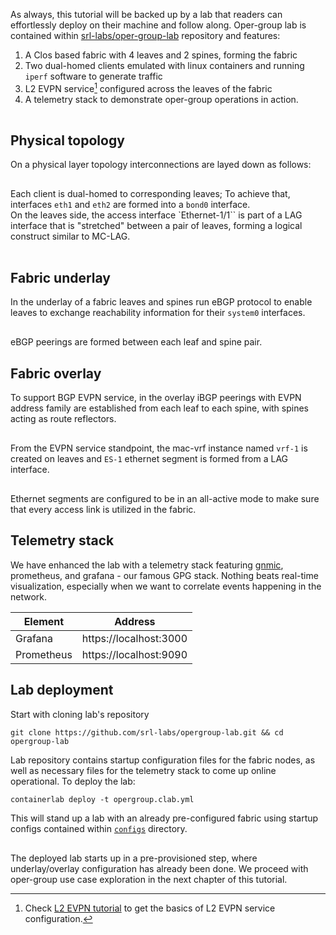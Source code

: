 <script type="text/javascript" src="https://cdn.jsdelivr.net/gh/hellt/drawio-js@main/embed2.js" async></script>

As always, this tutorial will be backed up by a lab that readers can effortlessly deploy on their machine and follow along. Oper-group lab is contained within [srl-labs/oper-group-lab](https://github.com/srl-labs/opergroup-lab) repository and features:

1. A Clos based fabric with 4 leaves and 2 spines, forming the fabric
2. Two dual-homed clients emulated with linux containers and running `iperf` software to generate traffic
3. L2 EVPN service[^1] configured across the leaves of the fabric
4. A telemetry stack to demonstrate oper-group operations in action.

<div class="mxgraph" style="max-width:100%;border:1px solid transparent;margin:0 auto; display:block;" data-mxgraph="{&quot;page&quot;:0,&quot;zoom&quot;:3,&quot;highlight&quot;:&quot;#0000ff&quot;,&quot;nav&quot;:true,&quot;check-visible-state&quot;:true,&quot;resize&quot;:true,&quot;url&quot;:&quot;https://raw.githubusercontent.com/srl-labs/learn-srlinux/diagrams/opergroup.drawio&quot;}"></div>

## Physical topology
On a physical layer topology interconnections are layed down as follows:
<div class="mxgraph" style="max-width:100%;border:1px solid transparent;margin:0 auto; display:block;" data-mxgraph="{&quot;page&quot;:5,&quot;zoom&quot;:3,&quot;highlight&quot;:&quot;#0000ff&quot;,&quot;nav&quot;:true,&quot;check-visible-state&quot;:true,&quot;resize&quot;:true,&quot;url&quot;:&quot;https://raw.githubusercontent.com/srl-labs/learn-srlinux/diagrams/opergroup.drawio&quot;}"></div>

Each client is dual-homed to corresponding leaves; To achieve that, interfaces `eth1` and `eth2` are formed into a `bond0` interface.  
On the leaves side, the access interface `Ethernet-1/1`` is part of a LAG interface that is "stretched" between a pair of leaves, forming a logical construct similar to MC-LAG.

<div class="mxgraph" style="max-width:100%;border:1px solid transparent;margin:0 auto; display:block;" data-mxgraph="{&quot;page&quot;:6,&quot;zoom&quot;:3,&quot;highlight&quot;:&quot;#0000ff&quot;,&quot;nav&quot;:true,&quot;check-visible-state&quot;:true,&quot;resize&quot;:true,&quot;url&quot;:&quot;https://raw.githubusercontent.com/srl-labs/learn-srlinux/diagrams/opergroup.drawio&quot;}"></div>

## Fabric underlay
In the underlay of a fabric leaves and spines run eBGP protocol to enable leaves to exchange reachability information for their `system0` interfaces.

<div class="mxgraph" style="max-width:100%;border:1px solid transparent;margin:0 auto; display:block;" data-mxgraph="{&quot;page&quot;:7,&quot;zoom&quot;:3,&quot;highlight&quot;:&quot;#0000ff&quot;,&quot;nav&quot;:true,&quot;check-visible-state&quot;:true,&quot;resize&quot;:true,&quot;url&quot;:&quot;https://raw.githubusercontent.com/srl-labs/learn-srlinux/diagrams/opergroup.drawio&quot;}"></div>

eBGP peerings are formed between each leaf and spine pair.

## Fabric overlay
To support BGP EVPN service, in the overlay iBGP peerings with EVPN address family are established from each leaf to each spine, with spines acting as route reflectors.

<div class="mxgraph" style="max-width:100%;border:1px solid transparent;margin:0 auto; display:block;" data-mxgraph="{&quot;page&quot;:8,&quot;zoom&quot;:3,&quot;highlight&quot;:&quot;#0000ff&quot;,&quot;nav&quot;:true,&quot;check-visible-state&quot;:true,&quot;resize&quot;:true,&quot;url&quot;:&quot;https://raw.githubusercontent.com/srl-labs/learn-srlinux/diagrams/opergroup.drawio&quot;}"></div>

From the EVPN service standpoint, the mac-vrf instance named `vrf-1` is created on leaves and `ES-1` ethernet segment is formed from a LAG interface.

<div class="mxgraph" style="max-width:100%;border:1px solid transparent;margin:0 auto; display:block;" data-mxgraph="{&quot;page&quot;:9,&quot;zoom&quot;:3,&quot;highlight&quot;:&quot;#0000ff&quot;,&quot;nav&quot;:true,&quot;check-visible-state&quot;:true,&quot;resize&quot;:true,&quot;url&quot;:&quot;https://raw.githubusercontent.com/srl-labs/learn-srlinux/diagrams/opergroup.drawio&quot;}"></div>

Ethernet segments are configured to be in an all-active mode to make sure that every access link is utilized in the fabric.

## Telemetry stack
We have enhanced the lab with a telemetry stack featuring [gnmic](https://gnmic.kmrd.dev), prometheus, and grafana - our famous GPG stack. Nothing beats real-time visualization, especially when we want to correlate events happening in the network.

| Element    | Address                |
| ---------- | ---------------------- |
| Grafana    | https://localhost:3000 |
| Prometheus | https://localhost:9090 |


## Lab deployment
Start with cloning lab's repository

```
git clone https://github.com/srl-labs/opergroup-lab.git && cd opergroup-lab
```

Lab repository contains startup configuration files for the fabric nodes, as well as necessary files for the telemetry stack to come up online operational. To deploy the lab:

```
containerlab deploy -t opergroup.clab.yml
```

This will stand up a lab with an already pre-configured fabric using startup configs contained within [`configs`](https://github.com/srl-labs/opergroup-lab/tree/main/configs) directory.

<div class="mxgraph" style="max-width:100%;border:1px solid transparent;margin:0 auto; display:block;" data-mxgraph="{&quot;page&quot;:10,&quot;zoom&quot;:3,&quot;highlight&quot;:&quot;#0000ff&quot;,&quot;nav&quot;:true,&quot;check-visible-state&quot;:true,&quot;resize&quot;:true,&quot;url&quot;:&quot;https://raw.githubusercontent.com/srl-labs/learn-srlinux/diagrams/opergroup.drawio&quot;}"></div>

The deployed lab starts up in a pre-provisioned step, where underlay/overlay configuration has already been done. We proceed with oper-group use case exploration in the next chapter of this tutorial.

[^1]: Check [L2 EVPN tutorial](../../../l2evpn/intro.md) to get the basics of L2 EVPN service configuration.